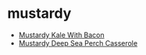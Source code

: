 # mustardy

 * [Mustardy Kale With Bacon](index/m/mustardy-kale-with-bacon-350639.json)
 * [Mustardy Deep Sea Perch Casserole](index/m/mustardy-deep-sea-perch-casserole.json)
